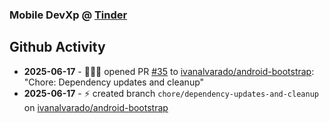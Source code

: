 ### Mobile DevXp @ [Tinder](https://medium.com/tinder)

## Github Activity
- **2025-06-17** - 🧑🏻‍💻 opened PR [#35](https://github.com/ivanalvarado/android-bootstrap/pull/35) to [ivanalvarado/android-bootstrap](https://github.com/ivanalvarado/android-bootstrap): "Chore: Dependency updates and cleanup"
- **2025-06-17** - ⚡️ created branch `chore/dependency-updates-and-cleanup` on [ivanalvarado/android-bootstrap](https://github.com/ivanalvarado/android-bootstrap)